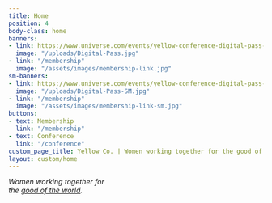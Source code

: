 ```yaml
---
title: Home
position: 4
body-class: home
banners:
- link: https://www.universe.com/events/yellow-conference-digital-pass-tickets-los-angeles-XHSCT7
  image: "/uploads/Digital-Pass.jpg"
- link: "/membership"
  image: "/assets/images/membership-link.jpg"
sm-banners:
- link: https://www.universe.com/events/yellow-conference-digital-pass-tickets-los-angeles-XHSCT7
  image: "/uploads/Digital-Pass-SM.jpg"
- link: "/membership"
  image: "/assets/images/membership-link-sm.jpg"
buttons:
- text: Membership
  link: "/membership"
- text: Conference
  link: "/conference"
custom_page_title: Yellow Co. | Women working together for the good of the world.
layout: custom/home
---
```


<em>Women working together for <br class="hidden-xs-down"> the <u>good of the world</u>.</em>
